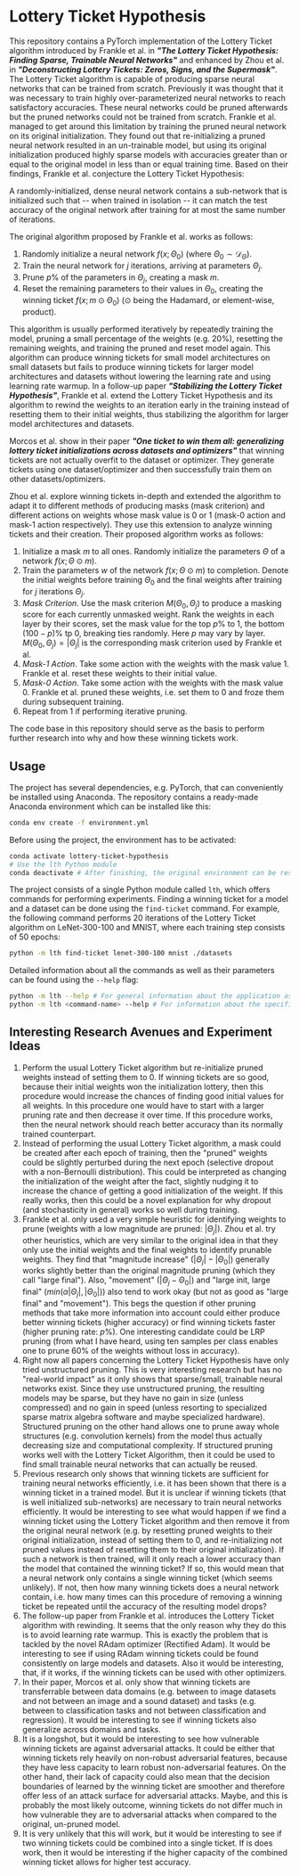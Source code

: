 # Lottery Ticket Hypothesis

This repository contains a PyTorch implementation of the Lottery Ticket algorithm introduced by Frankle et al. in **_"The Lottery Ticket Hypothesis: Finding Sparse, Trainable Neural Networks"_** and enhanced by Zhou et al. in **_"Deconstructing Lottery Tickets: Zeros, Signs, and the Supermask"_**. The Lottery Ticket algorithm is capable of producing sparse neural networks that can be trained from scratch. Previously it was thought that it was necessary to train highly over-parameterized neural networks to reach satisfactory accuracies. These neural networks could be pruned afterwards but the pruned networks could not be trained from scratch. Frankle et al. managed to get around this limitation by training the pruned neural network on its original initialization. They found out that re-initializing a pruned neural network resulted in an un-trainable model, but using its original initialization produced highly sparse models with accuracies greater than or equal to the original model in less than or equal training time. Based on their findings, Frankle et al. conjecture the Lottery Ticket Hypothesis:

>>>
A randomly-initialized, dense neural network contains a sub-network that is initialized such that -- when trained in isolation -- it can match the test accuracy of the original network after training for at most the same number of iterations.
>>>

The original algorithm proposed by Frankle et al. works as follows:

1. Randomly initialize a neural network $`f(x;\Theta_0)`$ (where $`\Theta_0 \sim \mathcal{D}_{\Theta}`$).
1. Train the neural network for $`j`$ iterations, arriving at parameters $`\Theta_j`$.
1. Prune $`p\%`$ of the parameters in $`\Theta_j`$, creating a mask $`m`$.
1. Reset the remaining parameters to their values in $`\Theta_0`$, creating the winning ticket $`f(x;m \odot \Theta_0)`$ ($`\odot`$ being the Hadamard, or element-wise, product).

This algorithm is usually performed iteratively by repeatedly training the model, pruning a small percentage of the weights (e.g. 20%), resetting the remaining weights, and training the pruned and reset model again. This algorithm can produce winning tickets for small model architectures on small datasets but fails to produce winning tickets for larger model architectures and datasets without lowering the learning rate and using learning rate warmup. In a follow-up paper **_"Stabilizing the Lottery Ticket Hypothesis"_**, Frankle et al. extend the Lottery Ticket Hypothesis and its algorithm to rewind the weights to an iteration early in the training instead of resetting them to their initial weights, thus stabilizing the algorithm for larger model architectures and datasets.

Morcos et al. show in their paper **_"One ticket to win them all: generalizing lottery ticket initializations across datasets and optimizers"_** that winning tickets are not actually overfit to the dataset or optimizer. They generate tickets using one dataset/optimizer and then successfully train them on other datasets/optimizers.

Zhou et al. explore winning tickets in-depth and extended the algorithm to adapt it to different methods of producing masks (mask criterion) and different actions on weights whose mask value is 0 or 1 (mask-0 action and mask-1 action respectively). They use this extension to analyze winning tickets and their creation. Their proposed algorithm works as follows:

1. Initialize a mask $`m`$ to all ones. Randomly initialize the parameters $`\Theta`$ of a network $`f(x;\Theta \odot m)`$.
1. Train the parameters $`w`$ of the network $`f(x;\Theta \odot m)`$ to completion. Denote the initial weights before training $`\Theta_0`$ and the final weights after training for $`j`$ iterations $`\Theta_j`$.
1. *Mask Criterion*. Use the mask criterion $`M(\Theta_0, \Theta_j)`$ to produce a masking score for each currently unmasked weight. Rank the weights in each layer by their scores, set the mask value for the top $`p\%`$ to $`1`$, the bottom $`(100 - p)\%`$ tp $`0`$, breaking ties randomly. Here $`p`$ may vary by layer. $`M(\Theta_0, \Theta_j) = |\Theta_j|`$ is the corresponding mask criterion used by Frankle et al.
1. *Mask-1 Action*. Take some action with the weights with the mask value $`1`$. Frankle et al. reset these weights to their initial value.
1. *Mask-0 Action*. Take some action with the weights with the mask value $`0`$. Frankle et al. pruned these weights, i.e. set them to $`0`$ and froze them during subsequent training.
1. Repeat from 1 if performing iterative pruning.

The code base in this repository should serve as the basis to perform further research into why and how these winning tickets work.

## Usage

The project has several dependencies, e.g. PyTorch, that can conveniently be installed using Anaconda. The repository contains a ready-made Anaconda environment which can be installed like this:

```bash
conda env create -f environment.yml
```

Before using the project, the environment has to be activated:

```bash
conda activate lottery-ticket-hypothesis
# Use the lth Python module
conda deactivate # After finishing, the original environment can be restored
```

The project consists of a single Python module called `lth`, which offers commands for performing experiments. Finding a winning ticket for a model and a dataset can be done using the `find-ticket` command. For example, the following command performs 20 iterations of the Lottery Ticket algorithm on LeNet-300-100 and MNIST, where each training step consists of 50 epochs:

```bash
python -m lth find-ticket lenet-300-100 mnist ./datasets
```

Detailed information about all the commands as well as their parameters can be found using the `--help` flag:

```bash
python -m lth --help # For general information about the application as well as a list of available commands
python -m lth <command-name> --help # For information about the specified command
```

## Interesting Research Avenues and Experiment Ideas

1. Perform the usual Lottery Ticket algorithm but re-initialize pruned weights instead of setting them to 0. If winning tickets are so good, because their initial weights won the initialization lottery, then this procedure would increase the chances of finding good initial values for all weights. In this procedure one would have to start with a larger pruning rate and then decrease it over time. If this procedure works, then the neural network should reach better accuracy than its normally trained counterpart.
1. Instead of performing the usual Lottery Ticket algorithm, a mask could be created after each epoch of training, then the "pruned" weights could be slightly perturbed during the next epoch (selective dropout with a non-Bernoulli distribution). This could be interpreted as changing the initialization of the weight after the fact, slightly nudging it to increase the chance of getting a good initialization of the weight. If this really works, then this could be a novel explanation for why dropout (and stochasticity in general) works so well during training.
1. Frankle et al. only used a very simple heuristic for identifying weights to prune (weights with a low magnitude are pruned: $`|\Theta_j|`$). Zhou et al. try other heuristics, which are very similar to the original idea in that they only use the initial weights and the final weights to identify prunable weights. They find that "magnitude increase" ($`|\Theta_j| - |\Theta_0|`$) generally works slightly better than the original magnitude pruning (which they call "large final"). Also, "movement" ($`|\Theta_j - \Theta_0|`$) and "large init, large final" ($`min(\alpha |\Theta_j|, |\Theta_0|)`$) also tend to work okay (but not as good as "large final" and "movement"). This begs the question if other pruning methods that take more information into account could either produce better winning tickets (higher accuracy) or find winning tickets faster (higher pruning rate: $`p\%`$). One interesting candidate could be LRP pruning (from what I have heard, using ten samples per class enables one to prune 60% of the weights without loss in accuracy).
1. Right now all papers concerning the Lottery Ticket Hypothesis have only tried unstructured pruning. This is very interesting research but has no "real-world impact" as it only shows that sparse/small, trainable neural networks exist. Since they use unstructured pruning, the resulting models may be sparse, but they have no gain in size (unless compressed) and no gain in speed (unless resorting to specialized sparse matrix algebra software and maybe specialized hardware). Structured pruning on the other hand allows one to prune away whole structures (e.g. convolution kernels) from the model thus actually decreasing size and computational complexity. If structured pruning works well with the Lottery Ticket Algorithm, then it could be used to find small trainable neural networks that can actually be reused.
1. Previous research only shows that winning tickets are sufficient for training neural networks efficiently, i.e. it has been shown that there is a winning ticket in a trained model. But it is unclear if winning tickets (that is well initialized sub-networks) are necessary to train neural networks efficiently. It would be interesting to see what would happen if we find a winning ticket using the Lottery Ticket algorithm and then remove it from the original neural network (e.g. by resetting pruned weights to their original initialization, instead of setting them to 0, and re-initializing not pruned values instead of resetting them to their original initialization). If such a network is then trained, will it only reach a lower accuracy than the model that contained the winning ticket? If so, this would mean that a neural network only contains a single winning ticket (which seems unlikely). If not, then how many winning tickets does a neural network contain, i.e. how many times can this procedure of removing a winning ticket be repeated until the accuracy of the resulting model drops?
1. The follow-up paper from Frankle et al. introduces the Lottery Ticket algorithm with rewinding. It seems that the only reason why they do this is to avoid learning rate warmup. This is exactly the problem that is tackled by the novel RAdam optimizer (Rectified Adam). It would be interesting to see if using RAdam winning tickets could be found consistently on large models and datasets. Also it would be interesting, that, if it works, if the winning tickets can be used with other optimizers.
1. In their paper, Morcos et al. only show that winning tickets are transferrable between data domains (e.g. between to image datasets and not between an image and a sound dataset) and tasks (e.g. between to classification tasks and not between classification and regression). It would be interesting to see if winning tickets also generalize across domains and tasks.
1. It is a longshot, but it would be interesting to see how vulnerable winning tickets are against adversarial attacks. It could be either that winning tickets rely heavily on non-robust adversarial features, because they have less capacity to learn robust non-adversarial features. On the other hand, their lack of capacity could also mean that the decision boundaries of learned by the winning ticket are smoother and therefore offer less of an attack surface for adversarial attacks. Maybe, and this is probably the most likely outcome, winning tickets do not differ much in how vulnerable they are to adversarial attacks when compared to the original, un-pruned model.
1. It is very unlikely that this will work, but it would be interesting to see if two winning tickets could be combined into a single ticket. If is does work, then it would be interesting if the higher capacity of the combined winning ticket allows for higher test accuracy.
